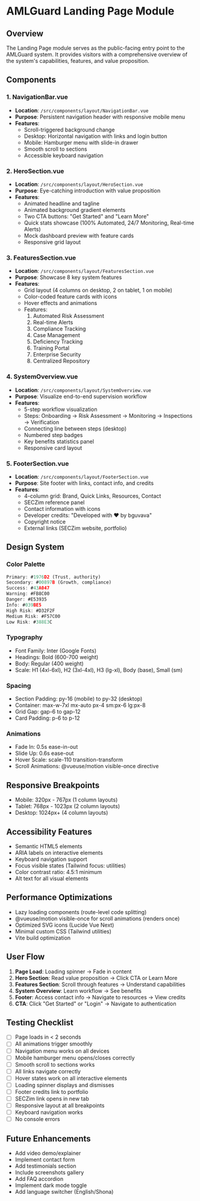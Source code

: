 # AMLGuard Landing Page Module

## Overview
The Landing Page module serves as the public-facing entry point to the AMLGuard system. It provides visitors with a comprehensive overview of the system's capabilities, features, and value proposition.

## Components

### 1. NavigationBar.vue
- **Location**: `/src/components/layout/NavigationBar.vue`
- **Purpose**: Persistent navigation header with responsive mobile menu
- **Features**:
  - Scroll-triggered background change
  - Desktop: Horizontal navigation with links and login button
  - Mobile: Hamburger menu with slide-in drawer
  - Smooth scroll to sections
  - Accessible keyboard navigation

### 2. HeroSection.vue
- **Location**: `/src/components/layout/HeroSection.vue`
- **Purpose**: Eye-catching introduction with value proposition
- **Features**:
  - Animated headline and tagline
  - Animated background gradient elements
  - Two CTA buttons: "Get Started" and "Learn More"
  - Quick stats showcase (100% Automated, 24/7 Monitoring, Real-time Alerts)
  - Mock dashboard preview with feature cards
  - Responsive grid layout

### 3. FeaturesSection.vue
- **Location**: `/src/components/layout/FeaturesSection.vue`
- **Purpose**: Showcase 8 key system features
- **Features**:
  - Grid layout (4 columns on desktop, 2 on tablet, 1 on mobile)
  - Color-coded feature cards with icons
  - Hover effects and animations
  - Features:
    1. Automated Risk Assessment
    2. Real-time Alerts
    3. Compliance Tracking
    4. Case Management
    5. Deficiency Tracking
    6. Training Portal
    7. Enterprise Security
    8. Centralized Repository

### 4. SystemOverview.vue
- **Location**: `/src/components/layout/SystemOverview.vue`
- **Purpose**: Visualize end-to-end supervision workflow
- **Features**:
  - 5-step workflow visualization
  - Steps: Onboarding → Risk Assessment → Monitoring → Inspections → Verification
  - Connecting line between steps (desktop)
  - Numbered step badges
  - Key benefits statistics panel
  - Responsive card layout

### 5. FooterSection.vue
- **Location**: `/src/components/layout/FooterSection.vue`
- **Purpose**: Site footer with links, contact info, and credits
- **Features**:
  - 4-column grid: Brand, Quick Links, Resources, Contact
  - SECZim reference panel
  - Contact information with icons
  - Developer credits: "Developed with ❤️ by bguvava"
  - Copyright notice
  - External links (SECZim website, portfolio)

## Design System

### Color Palette
```typescript
Primary: #1976D2 (Trust, authority)
Secondary: #00897B (Growth, compliance)
Success: #43A047
Warning: #FB8C00
Danger: #E53935
Info: #039BE5
High Risk: #D32F2F
Medium Risk: #F57C00
Low Risk: #388E3C
```

### Typography
- Font Family: Inter (Google Fonts)
- Headings: Bold (600-700 weight)
- Body: Regular (400 weight)
- Scale: H1 (4xl-6xl), H2 (3xl-4xl), H3 (lg-xl), Body (base), Small (sm)

### Spacing
- Section Padding: py-16 (mobile) to py-32 (desktop)
- Container: max-w-7xl mx-auto px-4 sm:px-6 lg:px-8
- Grid Gap: gap-6 to gap-12
- Card Padding: p-6 to p-12

### Animations
- Fade In: 0.5s ease-in-out
- Slide Up: 0.6s ease-out
- Hover Scale: scale-110 transition-transform
- Scroll Animations: @vueuse/motion visible-once directive

## Responsive Breakpoints
- Mobile: 320px - 767px (1 column layouts)
- Tablet: 768px - 1023px (2 column layouts)
- Desktop: 1024px+ (4 column layouts)

## Accessibility Features
- Semantic HTML5 elements
- ARIA labels on interactive elements
- Keyboard navigation support
- Focus visible states (Tailwind focus: utilities)
- Color contrast ratio: 4.5:1 minimum
- Alt text for all visual elements

## Performance Optimizations
- Lazy loading components (route-level code splitting)
- @vueuse/motion visible-once for scroll animations (renders once)
- Optimized SVG icons (Lucide Vue Next)
- Minimal custom CSS (Tailwind utilities)
- Vite build optimization

## User Flow
1. **Page Load**: Loading spinner → Fade in content
2. **Hero Section**: Read value proposition → Click CTA or Learn More
3. **Features Section**: Scroll through features → Understand capabilities
4. **System Overview**: Learn workflow → See benefits
5. **Footer**: Access contact info → Navigate to resources → View credits
6. **CTA**: Click "Get Started" or "Login" → Navigate to authentication

## Testing Checklist
- [ ] Page loads in < 2 seconds
- [ ] All animations trigger smoothly
- [ ] Navigation menu works on all devices
- [ ] Mobile hamburger menu opens/closes correctly
- [ ] Smooth scroll to sections works
- [ ] All links navigate correctly
- [ ] Hover states work on all interactive elements
- [ ] Loading spinner displays and dismisses
- [ ] Footer credits link to portfolio
- [ ] SECZim link opens in new tab
- [ ] Responsive layout at all breakpoints
- [ ] Keyboard navigation works
- [ ] No console errors

## Future Enhancements
- Add video demo/explainer
- Implement contact form
- Add testimonials section
- Include screenshots gallery
- Add FAQ accordion
- Implement dark mode toggle
- Add language switcher (English/Shona)
